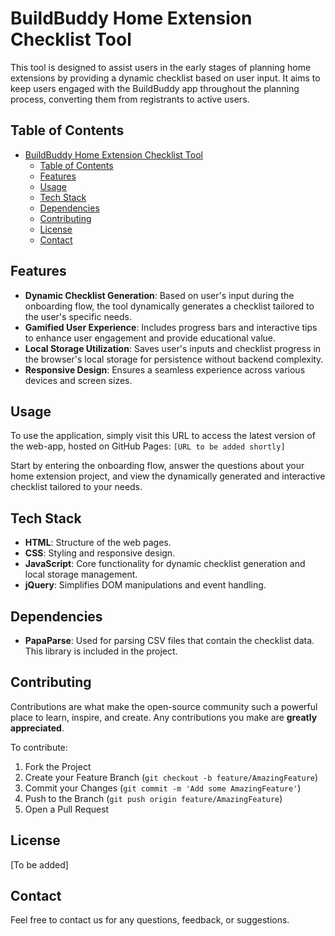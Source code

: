 # BuildBuddy Home Extension Checklist Tool

This tool is designed to assist users in the early stages of planning home extensions by providing a dynamic checklist based on user input. It aims to keep users engaged with the BuildBuddy app throughout the planning process, converting them from registrants to active users.

## Table of Contents

- [BuildBuddy Home Extension Checklist Tool](#buildbuddy-home-extension-checklist-tool)
  - [Table of Contents](#table-of-contents)
  - [Features](#features)
  - [Usage](#usage)
  - [Tech Stack](#tech-stack)
  - [Dependencies](#dependencies)
  - [Contributing](#contributing)
  - [License](#license)
  - [Contact](#contact)

## Features

- **Dynamic Checklist Generation**: Based on user's input during the onboarding flow, the tool dynamically generates a checklist tailored to the user's specific needs.
- **Gamified User Experience**: Includes progress bars and interactive tips to enhance user engagement and provide educational value.
- **Local Storage Utilization**: Saves user's inputs and checklist progress in the browser's local storage for persistence without backend complexity.
- **Responsive Design**: Ensures a seamless experience across various devices and screen sizes.

## Usage

To use the application, simply visit this URL to access the latest version of the web-app, hosted on GitHub Pages: `[URL to be added shortly]`

Start by entering the onboarding flow, answer the questions about your home extension project, and view the dynamically generated and interactive checklist tailored to your needs.

## Tech Stack

- **HTML**: Structure of the web pages.
- **CSS**: Styling and responsive design.
- **JavaScript**: Core functionality for dynamic checklist generation and local storage management.
- **jQuery**: Simplifies DOM manipulations and event handling.

## Dependencies

- **PapaParse**: Used for parsing CSV files that contain the checklist data. This library is included in the project.

## Contributing

Contributions are what make the open-source community such a powerful place to learn, inspire, and create. Any contributions you make are **greatly appreciated**.

To contribute:

1. Fork the Project
2. Create your Feature Branch (`git checkout -b feature/AmazingFeature`)
3. Commit your Changes (`git commit -m 'Add some AmazingFeature'`)
4. Push to the Branch (`git push origin feature/AmazingFeature`)
5. Open a Pull Request

## License

[To be added]

## Contact

Feel free to contact us for any questions, feedback, or suggestions.